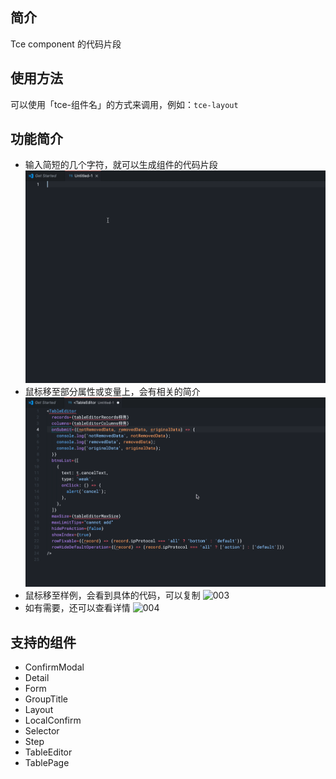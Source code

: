 ## 简介  

Tce component 的代码片段

## 使用方法  

可以使用「tce-组件名」的方式来调用，例如：`tce-layout`

## 功能简介

- 输入简短的几个字符，就可以生成组件的代码片段
  ![001](./images/001.gif)
- 鼠标移至部分属性或变量上，会有相关的简介
  ![002](./images/002.gif)
- 鼠标移至样例，会看到具体的代码，可以复制
  ![003](./images/003.gif)
- 如有需要，还可以查看详情
  ![004](./images/004.gif)

## 支持的组件

- ConfirmModal
- Detail
- Form
- GroupTitle
- Layout
- LocalConfirm
- Selector
- Step
- TableEditor
- TablePage